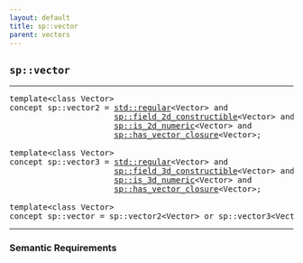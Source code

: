 ```yaml
---
layout: default
title: sp::vector
parent: vectors
---
```


## `sp::vector`

---

<pre>
template&lt;class Vector>
concept sp::vector2 = <a href="https://en.cppreference.com/w/cpp/concepts/regular">std::regular</a>&lt;Vector> and
                      <a href="field_constructible.html">sp::field_2d_constructible</a>&lt;Vector> and
                      <a href="is_numeric.html">sp::is_2d_numeric</a>&lt;Vector> and
                      <a href="has_vector_closure.html">sp::has_vector_closure</a>&lt;Vector>;

template&lt;class Vector>
concept sp::vector3 = <a href="https://en.cppreference.com/w/cpp/concepts/regular">std::regular</a>&lt;Vector> and
                      <a href="field_constructible.html">sp::field_3d_constructible</a>&lt;Vector> and
                      <a href="is_numeric.html">sp::is_3d_numeric</a>&lt;Vector> and
                      <a href="has_vector_closure.html">sp::has_vector_closure</a>&lt;Vector>;

template&lt;class Vector>
concept sp::vector = sp::vector2&lt;Vector> or sp::vector3&lt;Vector>;
</pre>

---

### Semantic Requirements

